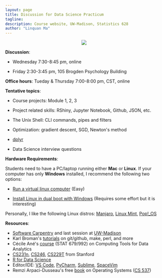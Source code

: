 ```yaml
---
layout: page
title: Discussion for Data Science Practicum 
tagline:
description: Course website, UW-Madison, Statistics 628
author: "Linquan Ma"
---
```


<div style="text-align:center"><img src ="https://media1.tenor.com/images/a0afeb9cc47a7baf61be453b9a5736b2/tenor.gif?itemid=5957952" /></div>

**Discussion**:

+ Wednesday 7:30-8:45 pm, online

+ Friday 2:30-3:45 pm, 105 Brogden Psychology Building

**Office hours**: Tueday & Thursday 7:00-8:00 pm, CST, online

**Tentative topics**:

+ Course projects: Module 1, 2, 3

+ Project related skills: RShiny, Jupyter Notebook, Github, JSON, etc.

+ The Unix Shell: CLI commands, pipes and filters

+ Optimization: gradient descent, SGD, Newton's method 

+ [dplyr](https://github.com/tidyverse/dplyr)

+ Data Science interview questions

**Hardware Requirements**:

Students need to have a PC/laptop running either **Mac** or **Linux**. If your computer has only **Windows** installed, I recommend the following two options:

+ [Run a virtual linux computer](http://pages.stat.wisc.edu/~jgillett/605/VM/runVirtualMachine.txt) (Easy)

+ [Install Linux in dual boot with Windows](https://itsfoss.com/install-ubuntu-1404-dual-boot-mode-windows-8-81-uefi/) (Requires some effort but it is interesting)

Personally, I like the following Linux distros: [Manjaro](https://manjaro.org/), [Linux Mint](https://linuxmint.com/), [Pop!_OS](https://pop.system76.com/)

**Resources**:

- [Software Carpentry](http://software-carpentry.org/lessons/) and last session
  at [UW-Madison](https://uw-madison-aci.github.io/2018-08-29-uwmadison-swc/)
- Karl Broman's [tutorials](http://kbroman.org/pages/tutorials.html) on
  git/github, make, perl, and more
- Cécile Ané's [course](http://cecileane.github.io/computingtools/) (STAT 679/992) on Computing Tools for Data Analytics
- [CS231n](https://cs231n.github.io/), [CS246](http://web.stanford.edu/class/cs246/), [CS229T](http://web.stanford.edu/class/cs229t/) from Stanford
- [R for Data Science](https://r4ds.had.co.nz/)
- Editor/IDE: [VS Code](https://code.visualstudio.com/), [PyCharm](https://www.jetbrains.com/pycharm/), [Sublime](https://www.sublimetext.com/), [SpaceVim](https://github.com/SpaceVim/SpaceVim)
- Remzi Arpaci-Dusseau's free [book](http://pages.cs.wisc.edu/~remzi/OSTEP/) on Operating Systems ([CS 537](http://pages.cs.wisc.edu/~shivaram/cs537-sp20/))

